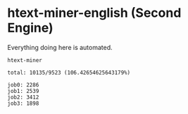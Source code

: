 # htext-miner-english (Second Engine)

Everything doing here is automated.

```
htext-miner

total: 10135/9523 (106.42654625643179%)

job0: 2286
job1: 2539
job2: 3412
job3: 1898
```
